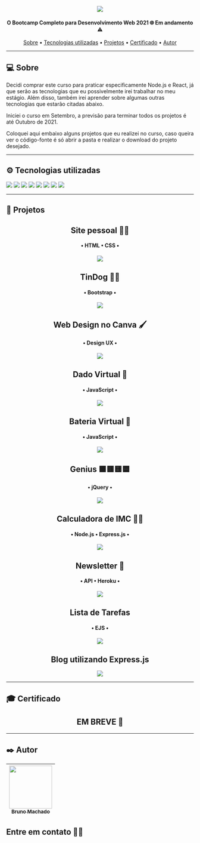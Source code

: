 <p align="center">
<a href="https://www.udemy.com/course/the-complete-web-development-bootcamp/"><img src="https://miro.medium.com/max/750/0*QmxDMtQShSHGzC6v.jpg"/></a>
</p>

<h4 align="center"> 
O Bootcamp Completo para Desenvolvimento Web 2021 🌐 Em andamento ⚠️ 
</h4>

<p align="center">
 <a href="#-sobre">Sobre</a> •
 <a href="#%EF%B8%8F-tecnologias-utilizadas">Tecnologias utilizadas</a> •
 <a href="#-projetos">Projetos</a> •
 <a href="#-certificado">Certificado</a> •
 <a href="#%EF%B8%8F-autor">Autor</a>
</p>

---

## 💻 Sobre

Decidi comprar este curso para praticar especificamente Node.js e React, já que serão as tecnologias que eu possivelmente irei trabalhar no meu estágio. Além disso, também irei aprender sobre algumas outras tecnologias que estarão citadas abaixo.

Iniciei o curso em Setembro, a previsão para terminar todos os projetos é até Outubro de 2021.

Coloquei aqui embaixo alguns projetos que eu realizei no curso, caso queira ver o código-fonte é só abrir a pasta e realizar o download do projeto desejado.

---

## ⚙️ Tecnologias utilizadas

<img src="https://img.shields.io/badge/HTML-E34F26?style=for-the-badge&logo=html5&logoColor=white"> <img src="https://img.shields.io/badge/CSS-1572B6?style=for-the-badge&logo=css3&logoColor=white"> <img src="https://img.shields.io/badge/Bootstrap-563D7C?style=for-the-badge&logo=bootstrap&logoColor=white"> <img src="https://img.shields.io/badge/JavaScript-323330?style=for-the-badge&logo=javascript&logoColor=F7DF1E"> <img src="https://img.shields.io/badge/jQuery-0769AD?style=for-the-badge&logo=jquery&logoColor=white"> <img src="https://img.shields.io/badge/Node.js-339933?style=for-the-badge&logo=nodedotjs&logoColor=white"> <img src="https://img.shields.io/badge/MongoDB-white?style=for-the-badge&logo=mongodb&logoColor=4EA94B"> <img src="https://img.shields.io/badge/React-20232A?style=for-the-badge&logo=react&logoColor=61DAFB">

---

## 🚧 Projetos

<h2 align="center">
Site pessoal 🧑🏻
</h2>
<h4 align="center">
• HTML • CSS •
</h4>
<p align="center">
  <a href="https://bruno-machado.netlify.app/"><img src="https://i.imgur.com/SLQghSG.png"></a>
</p>

<h2 align="center">
TinDog 🐶🔥
</h2>
<h4 align="center">
• Bootstrap •
</h4>
<p align="center">
  <a href="https://tindogbr.netlify.app/"><img src="https://i.imgur.com/uXpE6TK.png"></a>
</p>

<h2 align="center">
Web Design no Canva 🖌️
</h2>
<h4 align="center">
• Design UX •
</h4>
<p align="center">
  <a href="https://www.canva.com/design/DAEnABfxNGs/n2Y5SyedMJyqAbDJjzx33g/view?website#4"><img src="https://i.imgur.com/xAb6ycW.png"></a>
</p>

<h2 align="center">
Dado Virtual 🎲
</h2>
<h4 align="center">
• JavaScript •
</h4>
<p align="center">
  <a href="https://dadovirtual.netlify.app/"><img src="https://i.imgur.com/9mobDFC.png"></a>
</p>

<h2 align="center">
Bateria Virtual 🥁
</h2>
<h4 align="center">
• JavaScript •
</h4>
<p align="center">
  <a href="https://virtualbateria.netlify.app/"><img src="https://i.imgur.com/eyEeTXt.png"></a>
</p>

<h2 align="center">
Genius 🟩🟥🟨🟦
</h2>
<h4 align="center">
• jQuery •
</h4>
<p align="center">
  <a href="https://jogogenius.netlify.app/"><img src="https://i.imgur.com/DOAmTYO.png"></a>
</p>

<h2 align="center">
Calculadora de IMC 🏋🏽
</h2>
<h4 align="center">
• Node.js • Express.js •
</h4>
<p align="center">
  <a href="https://github.com/brunomdrrosa/CursoDesenvolvimentoWeb/blob/main/Express.js/Calculadora/calculadora.js"><img src="https://i.imgur.com/VhdXGb9.png"></a>
</p>

<h2 align="center">
Newsletter 📰
</h2>
<h4 align="center">
• API • Heroku •
</h4>
<p align="center">
  <a href="https://salty-caverns-84755.herokuapp.com/"><img src="https://i.imgur.com/Bqw8IBs.png"></a>
</p>

<h2 align="center">
Lista de Tarefas
</h2>
<h4 align="center">
• EJS •
</h4>
<p align="center">
  <a href="https://github.com/brunomdrrosa/CursoDesenvolvimentoWeb/tree/main/ToDoListV1"><img src="https://i.imgur.com/YcbfI54.png"></a>
</p>

<h2 align="center">
Blog utilizando Express.js
</h2>
<p align="center">
  <a href="https://github.com/brunomdrrosa/CursoDesenvolvimentoWeb/tree/main/Blog-EJS"><img src="https://i.imgur.com/e7uzRdM.png"></a>
</p>

---

## 🎓 Certificado

<h2 align="center">EM BREVE 🚧</h2>

---

## ✒️ Autor

| [<img src="https://avatars.githubusercontent.com/u/75590326?v=4" width=115 > <br> <sub> Bruno Machado </sub>](https://github.com/brunomdrrosa) |
| :--------------------------------------------------------------------------------------------------------------------------------------------: |

<h2 >Entre em contato 🤙🏽</h2>

<div align="center">
<a href="https://linkedin.com/in/bruno-machado-da-rosa/" target="_blank"><img src="https://img.shields.io/badge/Bruno Machado da Rosa-0077B5?style=for-the-badge&logo=linkedin&logoColor=white" alt=""></a>
<a href="mailto:brunomdr46@gmail.com" target="_blank"><img src="https://img.shields.io/badge/brunomdr46@gmail.com-D14836?style=for-the-badge&logo=gmail&logoColor=white" alt=""></a>
